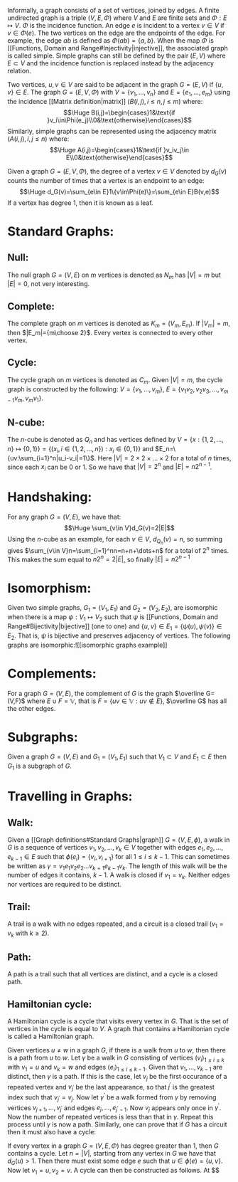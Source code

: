 Informally, a graph consists of a set of vertices, joined by edges. A finite undirected graph is a triple $(V,E,\Phi)$ where $V$ and $E$ are finite sets and $\Phi:E\mapsto V$. $\Phi$ is the incidence function. An edge $e$ is incident to a vertex $v\in V$ if $v\in\Phi(e)$. The two vertices on the edge are the endpoints of the edge. For example, the edge $ab$ is defined as $\Phi(ab)=\{a,b\}$. When the map $\Phi$ is [[Functions, Domain and Range#Injectivity|injective]], the associated graph is called simple. Simple graphs can still be defined by the pair $(E,V)$ where $E\subset V$ and the incidence function is replaced instead by the adjacency relation.

Two vertices, $u,v\in V$ are said to be adjacent in the graph $G=(E,V)$ if $\{u,v\}\in E$. The graph $G=(E,V,\Phi)$ with $V=\{v_1,\dots,v_n\}$ and $E=\{e_1,\dots,e_m\}$ using the incidence [[Matrix definition|matrix]] $(B(i,j), i\leq n, j\leq m)$ where:$$\Huge B(i,j)=\begin{cases}1&\text{if }v_i\in\Phi(e_j)\\0&\text{otherwise}\end{cases}$$Similarly, simple graphs can be represented using the adjacency matrix $(A(i,j),i,j\leq n)$ where:$$\Huge A(i,j)=\begin{cases}1&\text{if }v_iv_j\in E\\0&\text{otherwise}\end{cases}$$

Given a graph $G=(E,V,\Phi)$, the degree of a vertex $v\in V$ denoted by $d_G(v)$ counts the number of times that a vertex is an endpoint to an edge:$$\Huge d_G(v)=\sum_{e\in E}1\{v\in\Phi(e)\}=\sum_{e\in E}B(v,e)$$If a vertex has degree $1$, then it is known as a leaf.

# Standard Graphs:

## Null:
The null graph $G=(V,E)$ on $m$ vertices is denoted as $N_m$ has $|V|=m$ but $|E|=0$, not very interesting.

## Complete:
The complete graph on $m$ vertices is denoted as $K_m=(V_m,E_m)$. If $|V_m|=m$, then $|E_m|={m\choose 2}$. Every vertex is connected to every other vertex.

## Cycle:
The cycle graph on $m$ vertices is denoted as $C_m$. Given $|V|=m$, the cycle graph is constructed by the following: $V=\{v_1,\dots,v_m\}$, $E=\{v_1v_2,v_2v_3,\dots,v_{m-1}v_m,v_mv_1\}$.

## N-cube:
The $n$-cube is denoted as $Q_n$ and has vertices defined by $V=\{x:\{1,2,\dots,n\}\mapsto\{0,1\}\}=\{(x_i,i\in\{1,2,\dots,n\}):x_i\in\{0,1\}\}$ and $E_n=\{uv:\sum_{i=1}^n|u_i-v_i|=1\}$. Here $|V|=2\times2\times\dots\times2$ for a total of $n$ times, since each $x_i$ can be $0$ or $1$. So we have that $|V|=2^n$ and $|E|=n2^{n-1}$.

# Handshaking:

For any graph $G=(V,E)$, we have that: $$\Huge \sum_{v\in V}d_G(v)=2|E|$$ Using the $n$-cube as an example, for each $v\in V$, $d_{Q_n}(v)=n$, so summing gives $\sum_{v\in V}n=\sum_{i=1}^nn=n+n+\dots+n$ for a total of $2^n$ times. This makes the sum equal to $n2^n=2|E|$, so finally $|E|=n2^{n-1}$

# Isomorphism:

Given two simple graphs, $G_1=(V_1,E_1)$ and $G_2=(V_2,E_2)$, are isomorphic when there is a map $\psi:V_1\mapsto V_2$ such that $\psi$ is [[Functions, Domain and Range#Bijectivity|bijective]] (one to one) and $\{u,v\}\in E_1=\{\psi(u),\psi(v)\}\in E_2$. That is, $\psi$ is bijective and preserves adjacency of vertices. The following graphs are isomorphic:![[isomorphic graphs example]]
# Complements:

For a graph $G=(V,E)$, the complement of $G$ is the graph $\overline G=(V,F)$ where $E\cup F=\mathbb V$, that is $F=\{uv\in\mathbb V:uv\notin E\}$, $\overline G$ has all the other edges.

# Subgraphs:

Given a graph $G=(V,E)$ and $G_1=(V_1,E_1)$ such that $V_1\subset V$ and $E_1\subset E$ then $G_1$ is a subgraph of $G$.

# Travelling in Graphs:

## Walk:
Given a [[Graph definitions#Standard Graphs|graph]] $G=(V,E,\phi)$, a walk in $G$ is a sequence of vertices $v_1,v_2,\dots,v_k\in V$ together with edges $e_1,e_2,\dots,e_{k-1}\in E$ such that $\phi(e_i)=\{v_i,v_{i+1}\}$ for all $1\leq i\leq k-1$. This can sometimes be written as $\gamma=v_1e_1v_2e_2\dots v_{k=1}e_{k-1}v_k$. The length of this walk will be the number of edges it contains, $k-1$. A walk is closed if $v_1=v_k$. Neither edges nor vertices are required to be distinct.

## Trail:
A trail is a walk with no edges repeated, and a circuit is a closed trail ($v_1=v_k$ with $k\geq 2$).

## Path:
A path is a trail such that all vertices are distinct, and a cycle is a closed path.

## Hamiltonian cycle:
A Hamiltonian cycle is a cycle that visits every vertex in $G$. That is the set of vertices in the cycle is equal to $V$. A graph that contains a Hamiltonian cycle is called a Hamiltonian graph.

Given vertices $u\neq w$ in a graph $G$, if there is a walk from $u$ to $w$, then there is a path from $u$ to $w$. Let $\gamma$ be a walk in $G$ consisting of vertices $(v_i)_{1\leq i\leq k}$ with $v_1=u$ and $v_k=w$ and edges $(e_i)_{1\leq i\leq k-1}$. Given that $v_1,\dots,v_{k-1}$ are distinct, then $\gamma$ is a path. If this is the case, let $v_j$ be the first occurance of a repeated vertex and $v_{j^\prime}$ be the last appearance, so that $j^\prime$ is the greatest index such that $v_{j^\prime}=v_j$. Now let $\gamma^\prime$ be a walk formed from $\gamma$ by removing vertices $v_{j+1},\dots,v_{j^\prime}$ and edges $e_{j},\dots,e_{j^\prime-1}$. Now $v_j$ appears only once in $\gamma^\prime$. Now the number of repeated vertices is less than that in $\gamma$. Repeat this process until $\gamma$ is now a path. Similarly, one can prove that if $G$ has a circuit then it must also have a cycle:

If every vertex in a graph $G=(V,E,\Phi)$ has degree greater than $1$, then $G$ contains a cycle. Let $n=|V|$, starting from any vertex in $G$ we have that $d_G(u)>1$. Then there must exist some edge $e$ such that $u\in\phi(e)=\{u,v\}$. Now let $v_1=u,v_2=v$. A cycle can then be constructed as follows. At $$